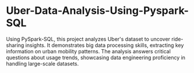# Uber-Data-Analysis-Using-Pyspark-SQL
Using PySpark-SQL, this project analyzes Uber's dataset to uncover ride-sharing insights. It demonstrates big data processing skills, extracting key information on urban mobility patterns. The analysis answers critical questions about usage trends, showcasing data engineering proficiency in handling large-scale datasets.
